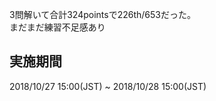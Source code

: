3問解いて合計324pointsで226th/653だった。  
まだまだ練習不足感あり

## 実施期間
2018/10/27 15:00(JST) ~ 2018/10/28 15:00(JST)

